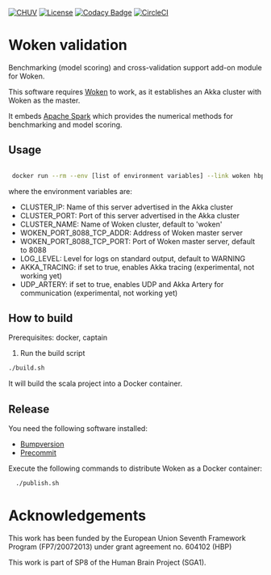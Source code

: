 [![CHUV](https://img.shields.io/badge/CHUV-LREN-AF4C64.svg)](https://www.unil.ch/lren/en/home.html) [![License](https://img.shields.io/badge/license-AGPL--3.0-blue.svg)](https://github.com/LREN-CHUV/woken-validation/blob/master/LICENSE) [![Codacy Badge](https://api.codacy.com/project/badge/Grade/77016dbdd3544d17b849eb5a79a61a37)](https://www.codacy.com/app/hbp-mip/woken-validation?utm_source=github.com&amp;utm_medium=referral&amp;utm_content=HBPMedical/woken-validation&amp;utm_campaign=Badge_Grade) [![CircleCI](https://circleci.com/gh/HBPMedical/woken-validation.svg?style=svg)](https://circleci.com/gh/HBPMedical/woken-validation)

# Woken validation

Benchmarking (model scoring) and cross-validation support add-on module for Woken.

This software requires [Woken](https://github.com/LREN-CHUV/woken) to work, as it establishes an Akka cluster with Woken as the master.

It embeds [Apache Spark](http://spark.apache.org/) which provides the numerical methods for benchmarking and model scoring.

## Usage

```sh

 docker run --rm --env [list of environment variables] --link woken hbpmip/voken-validation:2.1.3

```

where the environment variables are:

* CLUSTER_IP: Name of this server advertised in the Akka cluster
* CLUSTER_PORT: Port of this server advertised in the Akka cluster
* CLUSTER_NAME: Name of Woken cluster, default to 'woken'
* WOKEN_PORT_8088_TCP_ADDR: Address of Woken master server
* WOKEN_PORT_8088_TCP_PORT: Port of Woken master server, default to 8088
* LOG_LEVEL: Level for logs on standard output, default to WARNING
* AKKA_TRACING: if set to true, enables Akka tracing (experimental, not working yet)
* UDP_ARTERY: if set to true, enables UDP and Akka Artery for communication (experimental, not working yet)

## How to build

Prerequisites: docker, captain

1. Run the build script

```sh
./build.sh
```
It will build the scala project into a Docker container.

## Release

You need the following software installed:

* [Bumpversion](https://github.com/peritus/bumpversion)
* [Precommit](http://pre-commit.com/)

Execute the following commands to distribute Woken as a Docker container:

```sh
  ./publish.sh
```

# Acknowledgements

This work has been funded by the European Union Seventh Framework Program (FP7/2007­2013) under grant agreement no. 604102 (HBP)

This work is part of SP8 of the Human Brain Project (SGA1).
